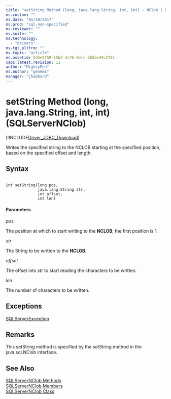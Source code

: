 ```yaml
---
title: "setString Method (long, java.lang.String, int, int) - NClob | Microsoft Docs"
ms.custom: ""
ms.date: "01/19/2017"
ms.prod: "sql-non-specified"
ms.reviewer: ""
ms.suite: ""
ms.technology: 
  - "drivers"
ms.tgt_pltfrm: ""
ms.topic: "article"
ms.assetid: 2d5e9f50-15b2-4c76-8bfc-3b5be49c2781
caps.latest.revision: 11
author: "MightyPen"
ms.author: "genemi"
manager: "jhubbard"
---
```

# setString Method (long, java.lang.String, int, int) (SQLServerNClob)
[!INCLUDE[Driver_JDBC_Download](../../../includes/driver_jdbc_download.md)]

  Writes the specified string to the NCLOB starting at the specified position, based on the specified offset and length.  
  
## Syntax  
  
```  
  
int setString(long pos,  
              java.lang.String str,  
              int offset,  
              int len)  
```  
  
#### Parameters  
 *pos*  
  
 The position at which to start writing to the **NCLOB**; the first position is 1.  
  
 *str*  
  
 The String to be written to the **NCLOB**.  
  
 *offset*  
  
 The offset into *str* to start reading the characters to be written.  
  
 *len*  
  
 The number of characters to be written.  
  
## Exceptions  
 [SQLServerException](../../../connect/jdbc/reference/sqlserverexception-class.md)  
  
## Remarks  
 This setString method is specified by the setString method in the java.sql.NClob interface.  
  
## See Also  
 [SQLServerNClob Methods](../../../connect/jdbc/reference/sqlservernclob-methods.md)   
 [SQLServerNClob Members](../../../connect/jdbc/reference/sqlservernclob-members.md)   
 [SQLServerNClob Class](../../../connect/jdbc/reference/sqlservernclob-class.md)  
  
  